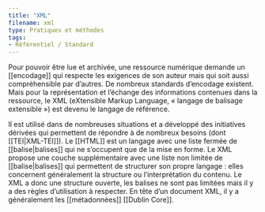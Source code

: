 ```yaml
---
title: "XML"
filename: xml
type: Pratiques et méthodes
tags:
- Référentiel / Standard
---
```


Pour pouvoir être lue et archivée, une ressource numérique demande un [[encodage]] qui respecte les exigences de son auteur mais qui soit aussi compréhensible par d’autres. De nombreux standards d’encodage existent. Mais pour la représentation et l’échange des informations contenues dans la ressource, le XML (eXtensible Markup Language, « langage de balisage extensible ») est devenu le langage de référence.

Il est utilisé dans de nombreuses situations et a développé des initiatives dérivées qui permettent de répondre à de nombreux besoins (dont [[TEI|XML-TEI]]). Le [[HTML]] est un langage avec une liste fermée de [[balise|balises]] qui ne s’occupent que de la mise en forme. Le XML propose une couche supplémentaire avec une liste non limitée de [[balise|balises]] qui permettent de structurer son propre langage : elles concernent généralement la structure ou l’interprétation du contenu. Le XML a donc une structure ouverte, les balises ne sont pas limitées mais il y a des règles d’utilisation à respecter. En tête d’un document XML, il y a généralement les [[métadonnées]] [[Dublin Core]].

